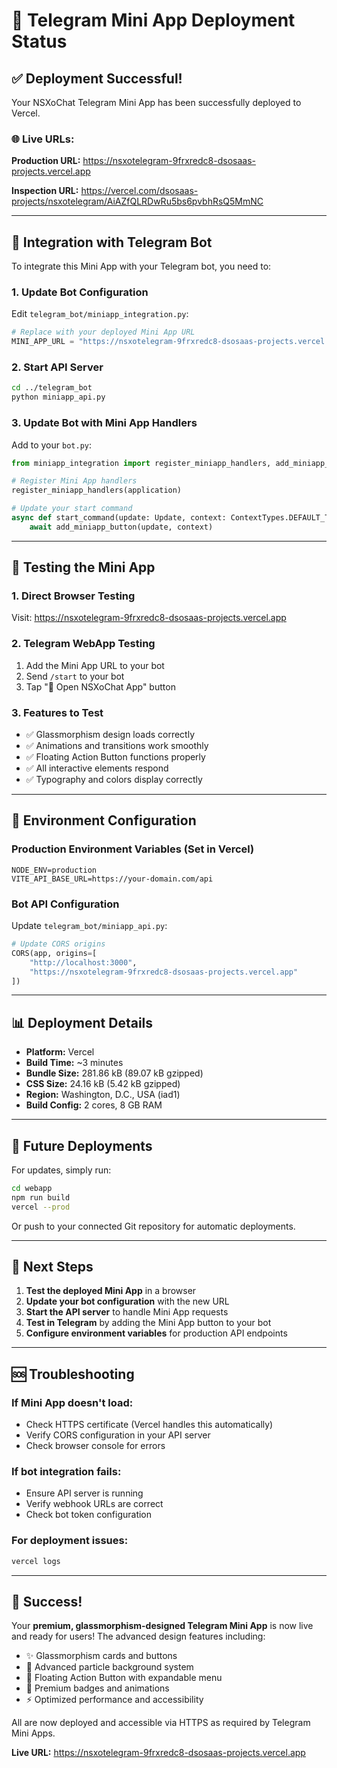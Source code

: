 # 🚀 Telegram Mini App Deployment Status

## ✅ **Deployment Successful!**

Your NSXoChat Telegram Mini App has been successfully deployed to Vercel.

### 🌐 **Live URLs:**

**Production URL:** https://nsxotelegram-9frxredc8-dsosaas-projects.vercel.app

**Inspection URL:** https://vercel.com/dsosaas-projects/nsxotelegram/AiAZfQLRDwRu5bs6pvbhRsQ5MmNC

---

## 📱 **Integration with Telegram Bot**

To integrate this Mini App with your Telegram bot, you need to:

### **1. Update Bot Configuration**

Edit `telegram_bot/miniapp_integration.py`:

```python
# Replace with your deployed Mini App URL
MINI_APP_URL = "https://nsxotelegram-9frxredc8-dsosaas-projects.vercel.app"
```

### **2. Start API Server**

```bash
cd ../telegram_bot
python miniapp_api.py
```

### **3. Update Bot with Mini App Handlers**

Add to your `bot.py`:

```python
from miniapp_integration import register_miniapp_handlers, add_miniapp_button

# Register Mini App handlers
register_miniapp_handlers(application)

# Update your start command
async def start_command(update: Update, context: ContextTypes.DEFAULT_TYPE) -> None:
    await add_miniapp_button(update, context)
```

---

## 🧪 **Testing the Mini App**

### **1. Direct Browser Testing**
Visit: https://nsxotelegram-9frxredc8-dsosaas-projects.vercel.app

### **2. Telegram WebApp Testing**
1. Add the Mini App URL to your bot
2. Send `/start` to your bot
3. Tap "🚀 Open NSXoChat App" button

### **3. Features to Test**
- ✅ Glassmorphism design loads correctly
- ✅ Animations and transitions work smoothly
- ✅ Floating Action Button functions properly
- ✅ All interactive elements respond
- ✅ Typography and colors display correctly

---

## 🔧 **Environment Configuration**

### **Production Environment Variables (Set in Vercel)**
```env
NODE_ENV=production
VITE_API_BASE_URL=https://your-domain.com/api
```

### **Bot API Configuration**
Update `telegram_bot/miniapp_api.py`:
```python
# Update CORS origins
CORS(app, origins=[
    "http://localhost:3000", 
    "https://nsxotelegram-9frxredc8-dsosaas-projects.vercel.app"
])
```

---

## 📊 **Deployment Details**

- **Platform:** Vercel
- **Build Time:** ~3 minutes
- **Bundle Size:** 281.86 kB (89.07 kB gzipped)
- **CSS Size:** 24.16 kB (5.42 kB gzipped)
- **Region:** Washington, D.C., USA (iad1)
- **Build Config:** 2 cores, 8 GB RAM

---

## 🔄 **Future Deployments**

For updates, simply run:
```bash
cd webapp
npm run build
vercel --prod
```

Or push to your connected Git repository for automatic deployments.

---

## 🎯 **Next Steps**

1. **Test the deployed Mini App** in a browser
2. **Update your bot configuration** with the new URL
3. **Start the API server** to handle Mini App requests
4. **Test in Telegram** by adding the Mini App button to your bot
5. **Configure environment variables** for production API endpoints

---

## 🆘 **Troubleshooting**

### **If Mini App doesn't load:**
- Check HTTPS certificate (Vercel handles this automatically)
- Verify CORS configuration in your API server
- Check browser console for errors

### **If bot integration fails:**
- Ensure API server is running
- Verify webhook URLs are correct
- Check bot token configuration

### **For deployment issues:**
```bash
vercel logs
```

---

## 🎉 **Success!**

Your **premium, glassmorphism-designed Telegram Mini App** is now live and ready for users! The advanced design features including:

- ✨ Glassmorphism cards and buttons
- 🎨 Advanced particle background system
- 🚀 Floating Action Button with expandable menu
- 💎 Premium badges and animations
- ⚡ Optimized performance and accessibility

All are now deployed and accessible via HTTPS as required by Telegram Mini Apps.

**Live URL:** https://nsxotelegram-9frxredc8-dsosaas-projects.vercel.app 